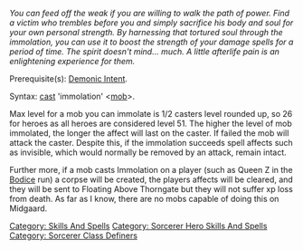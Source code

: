 *You can feed off the weak if you are willing to walk the path of power.
Find a victim who trembles before you and simply sacrifice his body and
soul for your own personal strength. By harnessing that tortured soul
through the immolation, you can use it to boost the strength of your
damage spells for a period of time. The spirit doesn't mind... much. A
little afterlife pain is an enlightening experience for them.*

Prerequisite(s): [Demonic Intent](Demonic_Intent "wikilink").

Syntax: [cast](Cast "wikilink") 'immolation'
\<[mob](:Category:_Mobs "wikilink")\>.

Max level for a mob you can immolate is 1/2 casters level rounded up, so
26 for heroes as all heroes are considered level 51. The higher the
level of mob immolated, the longer the affect will last on the caster.
If failed the mob will attack the caster. Despite this, if the
immolation succeeds spell affects such as invisible, which would
normally be removed by an attack, remain intact.

Further more, if a mob casts Immolation on a player (such as Queen Z in
the [Bodice](Bodice "wikilink") run) a corpse will be created, the
players affects will be cleared, and they will be sent to Floating Above
Thorngate but they will not suffer xp loss from death. As far as I know,
there are no mobs capable of doing this on Midgaard.

[Category: Skills And Spells](Category:_Skills_And_Spells "wikilink")
[Category: Sorcerer Hero Skills And
Spells](Category:_Sorcerer_Hero_Skills_And_Spells "wikilink") [Category:
Sorcerer Class Definers](Category:_Sorcerer_Class_Definers "wikilink")
